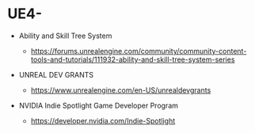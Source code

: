# UE4-
* Ability and Skill Tree System
  * https://forums.unrealengine.com/community/community-content-tools-and-tutorials/111932-ability-and-skill-tree-system-series

* UNREAL DEV GRANTS 
  * https://www.unrealengine.com/en-US/unrealdevgrants
  
* NVIDIA Indie Spotlight Game Developer Program
  * https://developer.nvidia.com/Indie-Spotlight
